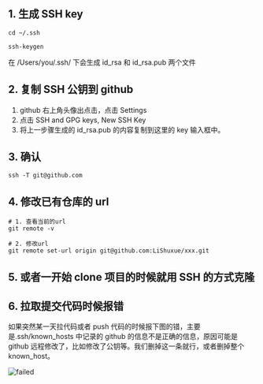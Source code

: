 ## 1. 生成 SSH key

```
cd ~/.ssh

ssh-keygen
```

在 /Users/you/.ssh/ 下会生成 id_rsa 和 id_rsa.pub 两个文件

## 2. 复制 SSH 公钥到 github

1. github 右上角头像出点击，点击 Settings
2. 点击 SSH and GPG keys, New SSH Key
3. 将上一步骤生成的 id_rsa.pub 的内容复制到这里的 key 输入框中。

## 3. 确认

```
ssh -T git@github.com
```

## 4. 修改已有仓库的 url

```shell
# 1. 查看当前的url
git remote -v

# 2. 修改url
git remote set-url origin git@github.com:LiShuxue/xxx.git
```

## 5. 或者一开始 clone 项目的时候就用 SSH 的方式克隆

## 6. 拉取提交代码时候报错

如果突然某一天拉代码或者 push 代码的时候报下图的错，主要是.ssh/known_hosts 中记录的 github 的信息不是正确的信息，原因可能是 github 远程修改了，比如修改了公钥等。我们删掉这一条就行，或者删掉整个 known_host。

![failed](https://cdn.lishuxue.site/blog/image/Github/failed.png)
